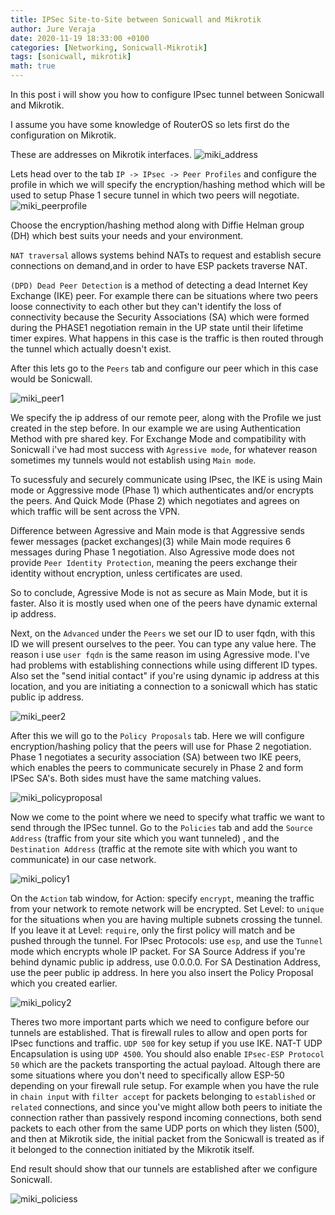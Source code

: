 ```yaml
---
title: IPSec Site-to-Site between Sonicwall and Mikrotik
author: Jure Veraja
date: 2020-11-19 18:33:00 +0100
categories: [Networking, Sonicwall-Mikrotik]
tags: [sonicwall, mikrotik]
math: true
---
```

In this post i will show you how to configure IPsec tunnel between Sonicwall and Mikrotik.

I assume you have some knowledge of RouterOS so lets first do the configuration on Mikrotik.

These are addresses on Mikrotik interfaces.
![miki_address](/assets/img/sample/miki_address.png)

Lets head over to the tab `IP -> IPsec -> Peer Profiles` and configure the profile in which we will specify the encryption/hashing method which will be used to setup Phase 1 secure tunnel in which two peers will negotiate.
![miki_peerprofile](/assets/img/sample/miki_peerprofile.png)

Choose the encryption/hashing method along with Diffie Helman group (DH) which best suits your needs and your environment.

`NAT traversal` allows systems behind NATs to request and establish secure connections on demand,and in order to have ESP packets traverse NAT.

`(DPD) Dead Peer Detection` is a method of detecting a dead Internet Key Exchange (IKE) peer. For example there can be situations where two peers loose connectivity to each other but they can't identify the loss of connectivity because the Security Associations (SA) which were formed during the PHASE1 negotiation remain in the UP state until their lifetime timer expires. What happens in this case is the traffic is then routed through the tunnel which actually doesn't exist.

After this lets go to the `Peers` tab and configure our peer which in this case would be Sonicwall.

![miki_peer1](/assets/img/sample/miki_peer1.png)

We specify the ip address of our remote peer, along with the Profile we just created in the step before. 
In our example we are using Authentication Method with pre shared key. 
For Exchange Mode and compatibility with Sonicwall i've had most success with `Agressive mode`, for whatever reason sometimes my tunnels would not establish using `Main mode`.

To sucessfuly and securely communicate using IPsec, the IKE is using Main mode or Aggressive mode (Phase 1) which authenticates and/or encrypts the peers. And Quick Mode (Phase 2) which negotiates and agrees on which traffic will be sent across the VPN.

Difference between Agressive and Main mode is that Aggressive sends fewer messages (packet exchanges)(3) while Main mode requires 6 messages during Phase 1 negotiation. Also Agressive mode does not provide `Peer Identity Protection`, meaning the peers exchange their identity without encryption, unless certificates are used.

So to conclude, Agressive Mode is not as secure as Main Mode, but it is faster. Also it is mostly used when one of the peers have dynamic external ip address.

Next, on the `Advanced` under the `Peers` we set our ID to user fqdn, with this ID we will present ourselves to the peer. You can type any value here. The reason i use `user fqdn` is the same reason im using Agressive mode. I've had problems with establishing connections while using different ID types. Also set the "send initial contact" if you're using dynamic ip address at this location, and you are initiating a connection to a sonicwall which has static public ip address.

![miki_peer2](/assets/img/sample/miki_peer2.png)

After this we will go to the `Policy Proposals` tab. Here we will configure encryption/hashing policy that the peers will use for Phase 2 negotiation. Phase 1 negotiates a security association (SA) between two IKE peers, which enables the peers to communicate securely in Phase 2 and form IPSec SA's. Both sides must have the same matching values.

![miki_policyproposal](/assets/img/sample/miki_policyproposal.png)

Now we come to the point where we need to specify what traffic we want to send through the IPSec tunnel. Go to the `Policies` tab and add the `Source Address` (traffic from your site which you want tunneled) , and the `Destination Address` (traffic at the remote site with which you want to communicate) in our case network.

![miki_policy1](/assets/img/sample/miki_policy1.png)

On the `Action` tab window, for Action: specify `encrypt`, meaning the traffic from your network to remote network will be encrypted. Set Level: to `unique` for the situations when you are having multiple subnets crossing the tunnel. If you leave it at Level: `require`, only the first policy will match and be pushed through the tunnel. For IPsec Protocols: use `esp`, and use the `Tunnel` mode which encrypts whole IP packet. For SA Source Address if you're behind dynamic public ip address, use 0.0.0.0. For SA Destination Address, use the peer public ip address. In here you also insert the Policy Proposal which you created earlier.

![miki_policy2](/assets/img/sample/miki_policy2.png)

Theres two more important parts which we need to configure before our tunnels are established. That is firewall rules to allow and open ports for IPsec functions and traffic.  `UDP 500` for key setup if you use IKE. NAT-T UDP Encapsulation is using `UDP 4500`. You should also enable `IPsec-ESP Protocol 50` which are the packets transporting the actual payload. Altough there are some situations where you don't need to specifically allow ESP-50 depending on your firewall rule setup. For example when you have the rule in `chain input` with `filter accept` for packets belonging to `established` or `related` connections, and since you've might allow both peers to initiate the connection rather than passively respond incoming connections, both send packets to each other from the same UDP ports on which they listen (500), and then at Mikrotik side, the initial packet from the Sonicwall is treated as if it belonged to the connection initiated by the Mikrotik itself.

End result should show that our tunnels are established after we configure Sonicwall.

![miki_policiess](/assets/img/sample/miki_policiess.png)









